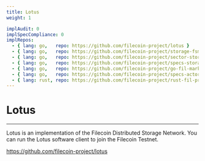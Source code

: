 ```yaml
---
title: Lotus
weight: 1

implAudit: 0
implSpecCompliance: 0
implRepos: 
  - { lang: go,   repo: https://github.com/filecoin-project/lotus }
  - { lang: go,   repo: https://github.com/filecoin-project/storage-fsm }
  - { lang: go,   repo: https://github.com/filecoin-project/sector-storage }
  - { lang: go,   repo: https://github.com/filecoin-project/specs-storage }
  - { lang: go,   repo: https://github.com/filecoin-project/go-fil-markets }
  - { lang: go,   repo: https://github.com/filecoin-project/specs-actors }
  - { lang: rust, repo: https://github.com/filecoin-project/rust-fil-proofs }
---
```


# Lotus
---

Lotus is an implementation of the Filecoin Distributed Storage Network. You can run the Lotus software client to join the Filecoin Testnet.

https://github.com/filecoin-project/lotus


